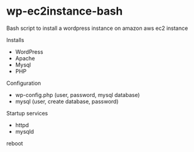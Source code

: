 # wp-ec2instance-bash

Bash script to install a wordpress instance on amazon aws ec2 instance

Installs
- WordPress
- Apache
- Mysql
- PHP

Configuration
- wp-config.php (user, password, mysql database)
- mysql (user, create database, password)

Startup services
- httpd
- mysqld

reboot
